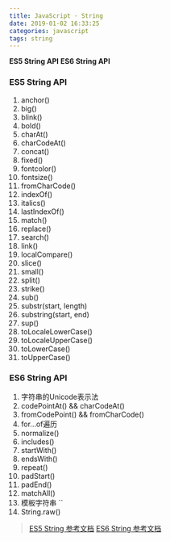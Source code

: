 ```yaml
---
title: JavaScript · String
date: 2019-01-02 16:33:25
categories: javascript
tags: string
---
```


**ES5 String API**
**ES6 String API**

<!-- more -->

### ES5 String API 
1. anchor()
2. big()
3. blink()
4. bold()
5. charAt()
6. charCodeAt()
7. concat()
8. fixed()
9. fontcolor()
10. fontsize()
11. fromCharCode()
12. indexOf()
13. italics()
14. lastIndexOf()
15. match()
16. replace()
17. search()
18. link()
19. localCompare()
20. slice()
21. small()
22. split()
23. strike()
24. sub()
25. substr(start, length)
26. substring(start, end)
27. sup()
28. toLocaleLowerCase()
29. toLocaleUpperCase()
30. toLowerCase()
31. toUpperCase()

### ES6 String API 
1. 字符串的Unicode表示法
2. codePointAt() && charCodeAt()
3. fromCodePoint() && fromCharCode()
4. for...of遍历
5. normalize()
6. includes()
7. startWith()
8. endsWith()
9. repeat()
10. padStart()
11. padEnd()
12. matchAll()
13. 模板字符串 \`\`
14. String.raw()

> [ES5 String 参考文档](http://www.w3school.com.cn/jsref/jsref_obj_string.asp)
> [ES6 String 参考文档](http://es6.ruanyifeng.com/#docs/string)
